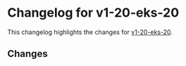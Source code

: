 # Changelog for v1-20-eks-20

This changelog highlights the changes for [v1-20-eks-20](https://github.com/aws/eks-distro/tree/v1-20-eks-20).

## Changes

